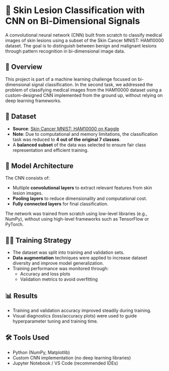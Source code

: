 # 🧠 Skin Lesion Classification with CNN on Bi-Dimensional Signals

A convolutional neural network (CNN) built from scratch to classify medical images of skin lesions using a subset of the Skin Cancer MNIST: HAM10000 dataset. The goal is to distinguish between benign and malignant lesions through pattern recognition in bi-dimensional image data.

## 📌 Overview

This project is part of a machine learning challenge focused on bi-dimensional signal classification. In the second task, we addressed the problem of classifying medical images from the HAM10000 dataset using a custom-designed CNN implemented from the ground up, without relying on deep learning frameworks.

## 🧬 Dataset

- **Source**: [Skin Cancer MNIST: HAM10000 on Kaggle](https://www.kaggle.com/datasets/kmader/skin-cancer-mnist-ham10000)
- **Note**: Due to computational and memory limitations, the classification task was reduced to **4 out of the original 7 classes**.
- A **balanced subset** of the data was selected to ensure fair class representation and efficient training.

## 🧠 Model Architecture

The CNN consists of:

- Multiple **convolutional layers** to extract relevant features from skin lesion images.
- **Pooling layers** to reduce dimensionality and computational cost.
- **Fully connected layers** for final classification.

The network was trained from scratch using low-level libraries (e.g., NumPy), without using high-level frameworks such as TensorFlow or PyTorch.

## 🏋️‍♂️ Training Strategy

- The dataset was split into training and validation sets.
- **Data augmentation** techniques were applied to increase dataset diversity and improve model generalization.
- Training performance was monitored through:
  - Accuracy and loss plots
  - Validation metrics to avoid overfitting

## 📊 Results

- Training and validation accuracy improved steadily during training.
- Visual diagnostics (loss/accuracy plots) were used to guide hyperparameter tuning and training time.

## 🛠 Tools Used

- Python (NumPy, Matplotlib)
- Custom CNN implementation (no deep learning libraries)
- Jupyter Notebook / VS Code (recommended IDEs)

